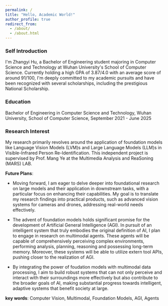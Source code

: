 ```yaml
---
permalink: /
title: "Hello, Academic World!"
author_profile: true
redirect_from: 
  - /about/
  - /about.html
---
```


### Self Introduction
I'm Zhangyi Hu, a Bachelor of Engineering student majoring in Computer Science and Technology at Wuhan University's School of Computer Science. Currently holding a high GPA of 3.87/4.0 with an average score of around 91/100, I'm deeply committed to my academic pursuits and have been recognized with several scholarships, including the prestigious National Scholarship.

### Education
Bachelor of Engineering in Computer Science and Technology, Wuhan University, School of Computer Science, September 2021 - June 2025


### Research Interest
My research primarily revolves around the application of foundation models like Language Vision Models (LVM)s and Large Language Models (LLM)s in Visible-Infrared Person Re-Identification. This independent project is supervised by Prof. Mang Ye at the Multimedia Analysis and ReaSoning (MARS) LAB.

**Future Plans**: 
* Moving forward, I am eager to delve deeper into foundational research on large models and their application in downstream tasks, with a particular focus on enhancing their capabilities. My goal is to translate my research findings into practical products, such as advanced vision systems for cameras and drones, addressing real-world needs effectively.

* The advent of foundation models holds significant promise for the development of Artificial General Intelligence (AGI). In pursuit of an intelligent system that truly embodies the original definition of AI, I plan to engage in research on multimodal agents. These agents will be capable of comprehensively perceiving complex environments, performing analysis, planning, reasoning and possessing long-term memory. Moreover, these systems will be able to utilize extern tool APIs, pushing closer to the realization of AGI.

* By integrating the power of foudation models with multimodal data processing, I aim to build robust systems that can not only perceive and interact with their surroundings more effectively but also contribute to the broader goals of AI, making substantial progress towards intelligent, adaptive systems that benefit society at large.

**key words**: Computer Vision, Multimodal, Foundation Models, AGI, Agents

